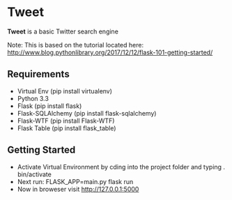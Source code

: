 Tweet
======
**Tweet** is a basic Twitter search engine

Note: This is based on the tutorial located here: http://www.blog.pythonlibrary.org/2017/12/12/flask-101-getting-started/
## Requirements
* Virtual Env (pip install virtualenv)
* Python 3.3
* Flask (pip install flask)
* Flask-SQLAlchemy (pip install flask-sqlalchemy)
* Flask-WTF (pip install Flask-WTF)
* Flask Table (pip install flask_table)
## Getting Started
* Activate Virtual Environment by cding into the project folder and typing . bin/activate
* Next run: FLASK_APP=main.py flask run
* Now in broweser visit http://127.0.0.1:5000
